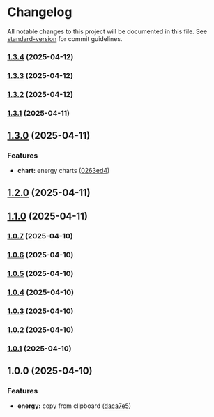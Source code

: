 # Changelog

All notable changes to this project will be documented in this file. See [standard-version](https://github.com/conventional-changelog/standard-version) for commit guidelines.

### [1.3.4](https://github.com/dachrisch/energy.consumption/compare/v1.3.3...v1.3.4) (2025-04-12)

### [1.3.3](https://github.com/dachrisch/energy.consumption/compare/v1.3.2...v1.3.3) (2025-04-12)

### [1.3.2](https://github.com/dachrisch/energy.consumption/compare/v1.3.1...v1.3.2) (2025-04-12)

### [1.3.1](https://github.com/dachrisch/energy.consumption/compare/v1.3.0...v1.3.1) (2025-04-11)

## [1.3.0](https://github.com/dachrisch/energy.consumption/compare/v1.2.0...v1.3.0) (2025-04-11)


### Features

* **chart:** energy charts ([0263ed4](https://github.com/dachrisch/energy.consumption/commit/0263ed419da75a29688aaa83d0f3a9aaeda24888))

## [1.2.0](https://github.com/dachrisch/energy.consumption/compare/v1.1.0...v1.2.0) (2025-04-11)

## [1.1.0](https://github.com/dachrisch/energy.consumption/compare/v1.0.7...v1.1.0) (2025-04-11)

### [1.0.7](https://github.com/dachrisch/energy.consumption/compare/v1.0.6...v1.0.7) (2025-04-10)

### [1.0.6](https://github.com/dachrisch/energy.consumption/compare/v1.0.5...v1.0.6) (2025-04-10)

### [1.0.5](https://github.com/dachrisch/energy.consumption/compare/v1.0.4...v1.0.5) (2025-04-10)

### [1.0.4](https://github.com/dachrisch/energy.consumption/compare/v1.0.3...v1.0.4) (2025-04-10)

### [1.0.3](https://github.com/dachrisch/energy.consumption/compare/v1.0.2...v1.0.3) (2025-04-10)

### [1.0.2](https://github.com/dachrisch/energy.consumption/compare/v1.0.1...v1.0.2) (2025-04-10)

### [1.0.1](https://github.com/dachrisch/energy.consumption/compare/v1.0.0...v1.0.1) (2025-04-10)

## 1.0.0 (2025-04-10)


### Features

* **energy:** copy from clipboard ([daca7e5](https://github.com/dachrisch/energy.consumption/commit/daca7e5847fbd2d9bed6407841d08a08ad8ff166))

